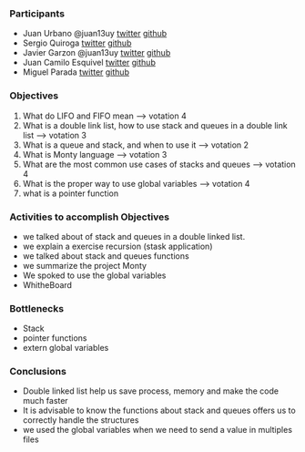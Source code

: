 ### Participants
* Juan Urbano @juan13uy  [twitter](https://www.twitter.com/juan13uy)  [github](https://github.com/juan-skill)
* Sergio Quiroga [twitter](https://www.twitter.com/dbravobel)  [github](https://github.com/dbravo0)
* Javier Garzon @juan13uy  [twitter](https://www.twitter.com/juan13uy)  [github](https://github.com/juan-skill)
* Juan Camilo Esquivel [twitter](https://www.twitter.com/cmlesquivel)  [github](https://github.com/cmlesquivel)
* Miguel Parada [twitter](https://www.twitter.com/jclopez100)  [github](https://github.com/Juan-Bogota) 

### Objectives
1. What do LIFO and FIFO mean --> votation 4
2. What is a double link list, how to use stack and queues in a double link list --> votation 3
3. What is a queue and stack, and when to use it --> votation 2
4. What is Monty language --> votation 3
5. What are the most common use cases of stacks and queues --> votation 4
6. What is the proper way to use global variables --> votation 4
7. what is a pointer function


### Activities to accomplish Objectives
* we talked about of stack and queues in a  double linked list.
* we explain a exercise recursion (stask application)
* we talked about stack and queues functions 
* we summarize the project Monty
* We spoked to use the global variables
* WhitheBoard


### Bottlenecks

* Stack 
* pointer functions
* extern global variables

### Conclusions
* Double linked list help us save process, memory and make the code much faster
* It is advisable to know the functions about stack and queues offers us to correctly handle the structures
* we used the global variables when we need to send a value in multiples files 
